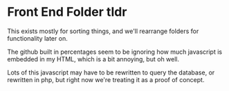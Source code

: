 # Front End Folder tldr

This exists mostly for sorting things, and we'll rearrange folders for functionality later on.

The github built in percentages seem to be ignoring how much javascript is embedded in my HTML, which is a bit annoying, but oh well.

Lots of this javascript may have to be rewritten to query the database, or rewritten in php, but right now we're treating it as a proof of concept.